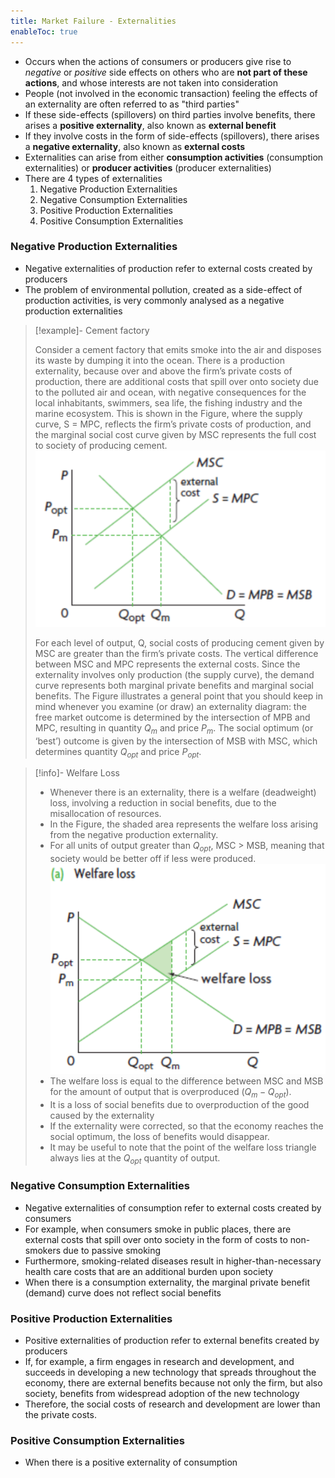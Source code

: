 ```yaml
---
title: Market Failure - Externalities
enableToc: true
---
```

- Occurs when the actions of consumers or producers give rise to *negative* or *positive* side effects on others who are **not part of these actions**,  and whose interests are not taken into consideration
- People (not involved in the economic transaction) feeling the effects of an externality are often referred to as "third parties"
- If these side-effects (spillovers) on third parties involve benefits, there arises a **positive externality**, also known as **external benefit**
- If they involve costs in the form of side-effects (spillovers), there arises a **negative externality**, also known as **external costs** 
- Externalities can arise from either **consumption activities** (consumption externalities) or **producer activities** (producer externalities)
- There are 4 types of externalities
	1. Negative Production Externalities
	2. Negative Consumption Externalities
	3. Positive Production Externalities
	4. Positive Consumption Externalities

### Negative Production Externalities
- Negative externalities of production refer to external costs created by producers
- The problem of environmental pollution, created as a side-effect of production activities, is very commonly analysed as a negative production externalities 

>[!example]- Cement factory
>
>Consider a cement factory that emits smoke into the air and disposes its waste by dumping it into the ocean. There is a production externality, because over and above the firm’s private costs of production, there are additional costs that spill over onto society due to the polluted air and ocean, with negative consequences for the local inhabitants, swimmers, sea life, the fishing industry and the marine ecosystem. This is shown in the Figure, where the supply curve, S = MPC, reflects the firm’s private costs of production, and the marginal social cost curve given by MSC represents the full cost to society of producing cement.![](11SubjectImages/negativeproductionexternality.png)
>
>For each level of output, Q, social costs of producing cement given by MSC are greater than the firm’s private costs. The vertical difference between MSC and MPC represents the external costs. Since the externality involves only production (the supply curve), the demand curve represents both marginal private benefits and marginal social benefits. The Figure illustrates a general point that you should keep in mind whenever you examine (or draw) an externality diagram: the free market outcome is determined by the intersection of MPB and MPC, resulting in quantity $Q_m$ and price $P_m$. The social optimum (or ‘best’) outcome is given by the intersection of MSB with MSC, which determines quantity $Q_{opt}$ and price $P_{opt}$.

> [!info]- Welfare Loss
> - Whenever there is an externality, there is a welfare (deadweight) loss, involving a reduction in social benefits, due to the misallocation of resources.
> - In the Figure, the shaded area represents the welfare loss arising from the negative production externality.
> - For all units of output greater than $Q_{opt}$, MSC > MSB, meaning that society would be better off if less were produced. ![](11SubjectImages/welfareloss.png)
> - The welfare loss is equal to the difference between MSC and MSB for the amount of output that is overproduced ($Q_m - Q_{opt}$).
> - It is a loss of social benefits due to overproduction of the good caused by the externality
> - If the externality were corrected, so that the economy reaches the social optimum, the loss of benefits would disappear.
> - It may be useful to note that the point of the welfare loss triangle always lies at the $Q_{opt}$ quantity of output.


### Negative Consumption Externalities
- Negative externalities of consumption refer to external costs created by consumers
- For example, when consumers smoke in public places, there are external costs that spill over onto society in the form of costs to non-smokers due to passive smoking
- Furthermore, smoking-related diseases result in higher-than-necessary health care costs that are an additional burden upon society
- When there is a consumption externality, the marginal private benefit (demand) curve does not reflect social benefits

### Positive Production Externalities
- Positive externalities of production refer to external benefits created by producers
- If, for example, a firm engages in research and development, and succeeds in developing a new technology that spreads throughout the economy, there are external benefits because not only the firm, but also society, benefits from widespread adoption of the new technology
- Therefore, the social costs of research and development are lower than the private costs.

### Positive Consumption Externalities
- When there is a positive externality of consumption